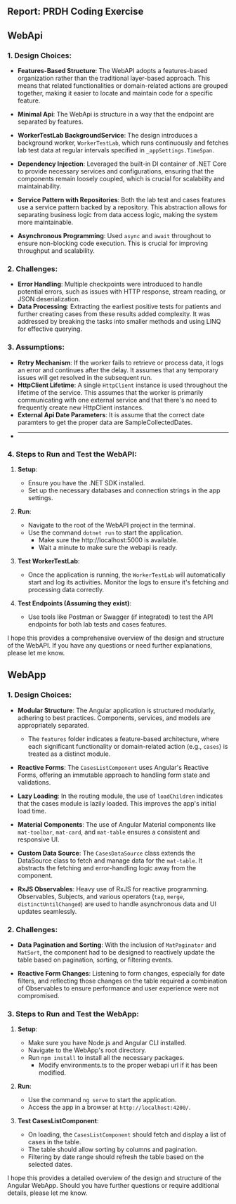 ## Report: PRDH Coding Exercise

## WebApi

### 1. Design Choices:
- **Features-Based Structure**: The WebAPI adopts a features-based organization rather
  than the traditional layer-based approach. This means that related functionalities or
  domain-related actions are grouped together, making it easier to locate and maintain
  code for a specific feature.

- **Minimal Api**: The WebApi is structure in a way that the endpoint are separated by
  features.

- **WorkerTestLab BackgroundService**: The design introduces a background worker, `WorkerTestLab`, which runs continuously and fetches lab test data at regular intervals specified in `_appSettings.TimeSpan`.

- **Dependency Injection**: Leveraged the built-in DI container of .NET Core to provide necessary services and configurations, ensuring that the components remain loosely coupled, which is crucial for scalability and maintainability.

- **Service Pattern with Repositories**: Both the lab test and cases features use a service pattern backed by a repository. This abstraction allows for separating business logic from data access logic, making the system more maintainable.

- **Asynchronous Programming**: Used `async` and `await` throughout to ensure non-blocking code execution. This is crucial for improving throughput and scalability.

### 2. Challenges:
- **Error Handling**: Multiple checkpoints were introduced to handle potential errors, such as issues with HTTP response, stream reading, or JSON deserialization. 
- **Data Processing**: Extracting the earliest positive tests for patients and further creating cases from these results added complexity. It was addressed by breaking the tasks into smaller methods and using LINQ for effective querying.

### 3. Assumptions:
- **Retry Mechanism**: If the worker fails to retrieve or process data, it logs an error and continues after the delay. It assumes that any temporary issues will get resolved in the subsequent run.
- **HttpClient Lifetime**: A single `HttpClient` instance is used throughout the lifetime
  of the service. This assumes that the worker is primarily communicating with one
  external service and that there's no need to frequently create new HttpClient instances.
- **External Api Date Parameters**: It is assume that the correct date paramters to get the
  proper data are SampleCollectedDates.
- ****

### 4. Steps to Run and Test the WebAPI:

1. **Setup**:
    - Ensure you have the .NET SDK installed.
    - Set up the necessary databases and connection strings in the app settings.

2. **Run**:
    - Navigate to the root of the WebAPI project in the terminal.
    - Use the command `dotnet run` to start the application.
		- Make sure the http://localhost:5000 is available.
		- Wait a minute to make sure the webapi is ready.

3. **Test WorkerTestLab**:
    - Once the application is running, the `WorkerTestLab` will automatically start and log its activities. Monitor the logs to ensure it's fetching and processing data correctly.

4. **Test Endpoints (Assuming they exist)**:
    - Use tools like Postman or Swagger (if integrated) to test the API endpoints for both lab tests and cases features.

I hope this provides a comprehensive overview of the design and structure of the WebAPI. If you have any questions or need further explanations, please let me know.


## WebApp

### 1. Design Choices:

- **Modular Structure**: The Angular application is structured modularly, adhering to best practices. Components, services, and models are appropriately separated.
  
  - The `features` folder indicates a feature-based architecture, where each significant functionality or domain-related action (e.g., `cases`) is treated as a distinct module.

- **Reactive Forms**: The `CasesListComponent` uses Angular's Reactive Forms, offering an immutable approach to handling form state and validations.

- **Lazy Loading**: In the routing module, the use of `loadChildren` indicates that the cases module is lazily loaded. This improves the app's initial load time.

- **Material Components**: The use of Angular Material components like `mat-toolbar`, `mat-card`, and `mat-table` ensures a consistent and responsive UI.

- **Custom Data Source**: The `CasesDataSource` class extends the DataSource class to fetch and manage data for the `mat-table`. It abstracts the fetching and error-handling logic away from the component.

- **RxJS Observables**: Heavy use of RxJS for reactive programming. Observables, Subjects, and various operators (`tap`, `merge`, `distinctUntilChanged`) are used to handle asynchronous data and UI updates seamlessly.

### 2. Challenges:

- **Data Pagination and Sorting**: With the inclusion of `MatPaginator` and `MatSort`, the component had to be designed to reactively update the table based on pagination, sorting, or filtering events.

- **Reactive Form Changes**: Listening to form changes, especially for date filters, and reflecting those changes on the table required a combination of Observables to ensure performance and user experience were not compromised.

### 3. Steps to Run and Test the WebApp:

1. **Setup**:
   - Make sure you have Node.js and Angular CLI installed.
   - Navigate to the WebApp's root directory.
   - Run `npm install` to install all the necessary packages.
	 - Modify environments.ts to the proper webapi url if it has been modified.

2. **Run**:
   - Use the command `ng serve` to start the application.
   - Access the app in a browser at `http://localhost:4200/`.

3. **Test CasesListComponent**:
   - On loading, the `CasesListComponent` should fetch and display a list of cases in the table.
   - The table should allow sorting by columns and pagination.
   - Filtering by date range should refresh the table based on the selected dates.


I hope this provides a detailed overview of the design and structure of the Angular WebApp. Should you have further questions or require additional details, please let me know.